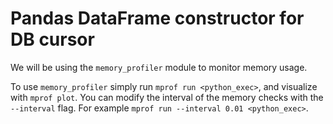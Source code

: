 # Pandas DataFrame constructor for DB cursor

We will be using the `memory_profiler` module to monitor memory usage.

To use `memory_profiler` simply run `mprof run <python_exec>`, and visualize with `mprof plot`. You can modify the interval of the memory checks with the `--interval` flag. For example `mprof run --interval 0.01 <python_exec>`.
